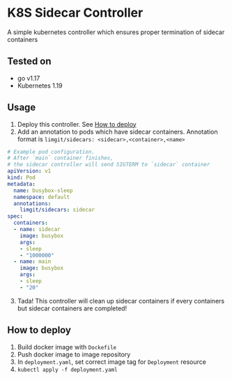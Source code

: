 # K8S Sidecar Controller

A simple kubernetes controller which ensures proper termination of sidecar containers

## Tested on

- go v1.17
- Kubernetes 1.19

## Usage

1. Deploy this controller. See [How to deploy](#how-to-deploy)
2. Add an annotation to pods which have sidecar containers. Annotation format is `limgit/sidecars: <sidecar>,<container>,<name>`
```yaml
# Example pod configuration.
# After `main` container finishes,
# the sidecar controller will send SIGTERM to `sidecar` container
apiVersion: v1
kind: Pod
metadata:
  name: busybox-sleep
  namespace: default
  annotations:
    limgit/sidecars: sidecar
spec:
  containers:
  - name: sidecar
    image: busybox
    args:
    - sleep
    - "1000000"
  - name: main
    image: busybox
    args:
    - sleep
    - "20"
```
3. Tada! This controller will clean up sidecar containers if every containers but sidecar containers are completed!

## How to deploy

1. Build docker image with `Dockefile`
2. Push docker image to image repository
3. In `deployment.yaml`, set correct image tag for `Deployment` resource
4. `kubectl apply -f deployment.yaml`
